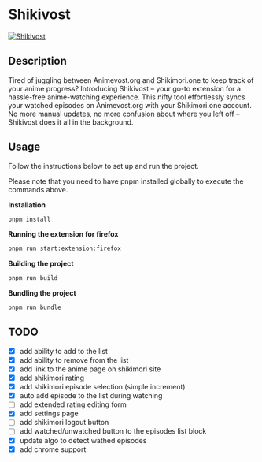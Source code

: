 # Shikivost

[![Shikivost](https://img.shields.io/amo/v/shikivost)](https://addons.mozilla.org/ru/firefox/addon/shikivost/)

## Description

Tired of juggling between Animevost.org and Shikimori.one to keep track of your anime progress? Introducing Shikivost – your go-to extension for a hassle-free anime-watching experience. This nifty tool effortlessly syncs your watched episodes on Animevost.org with your Shikimori.one account. No more manual updates, no more confusion about where you left off – Shikivost does it all in the background.

## Usage

Follow the instructions below to set up and run the project.

Please note that you need to have pnpm installed globally to execute the commands above.

**Installation**

```bash
pnpm install
```

**Running the extension for firefox**

```bash
pnpm run start:extension:firefox
```

**Building the project**

```bash
pnpm run build
```

**Bundling the project**

```bash
pnpm run bundle
```

## TODO

- [x] add ability to add to the list
- [x] add ability to remove from the list
- [x] add link to the anime page on shikimori site
- [x] add shikimori rating
- [x] add shikimori episode selection (simple increment)
- [x] auto add episode to the list during watching
- [ ] add extended rating editing form
- [x] add settings page
- [ ] add shikimori logout button
- [ ] add watched/unwatched button to the episodes list block
- [x] update algo to detect wathed episodes
- [x] add chrome support
